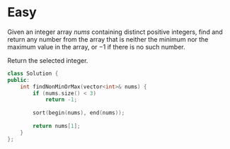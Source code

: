 # Easy

Given an integer array $nums$ containing distinct positive integers, find and return any number from the array that is neither the minimum nor the maximum value in the array, or $-1$ if there is no such number.

Return the selected integer.

```cpp
class Solution {
public:
    int findNonMinOrMax(vector<int>& nums) {
        if (nums.size() < 3)
            return -1;
        
        sort(begin(nums), end(nums));
        
        return nums[1];
    }
};
```
